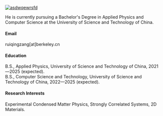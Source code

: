 

[![asdwqewrsfd](https://img.shields.io/badge/RuiqingZang-Github-blue?logo=github)](https://github.com/asdwqewrsfd)

He is currently pursuing a Bachelor's Degree in Applied Physics and Computer Science at the University of Science and Technology of China.

#### Email
ruiqingzang[at]berkeley.cn

#### Education
B.S., Applied Physics, University of Science and Technology of China, 2021—2025 (expected).\
B.S., Computer Science and Technology, University of Science and Technology of China, 2022—2025 (expected).

#### Research Interests
Experimental Condensed Matter Physics, Strongly Correlated Systems, 2D Materials.

